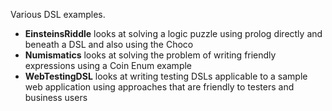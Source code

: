 Various DSL examples.

* __EinsteinsRiddle__ looks at solving a logic puzzle using prolog directly and beneath a DSL and also using the Choco
* __Numismatics__ looks at solving the problem of writing friendly expressions using a Coin Enum example
* __WebTestingDSL__ looks at writing testing DSLs applicable to a sample web application using approaches that are friendly to testers and business users
